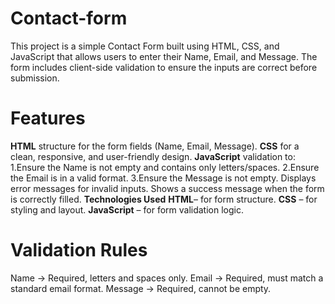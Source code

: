 # Contact-form
This project is a simple Contact Form built using HTML, CSS, and JavaScript that allows users to enter their Name, Email, and Message.
The form includes client-side validation to ensure the inputs are correct before submission.

# Features
**HTML** structure for the form fields (Name, Email, Message).
**CSS** for a clean, responsive, and user-friendly design.
**JavaScript** validation to:
   1.Ensure the Name is not empty and contains only letters/spaces.
   2.Ensure the Email is in a valid format.
   3.Ensure the Message is not empty.
Displays error messages for invalid inputs.
Shows a success message when the form is correctly filled.
**Technologies Used**
**HTML**– for form structure.
**CSS** – for styling and layout.
**JavaScript** – for form validation logic.

# Validation Rules
Name → Required, letters and spaces only.
Email → Required, must match a standard email format.
Message → Required, cannot be empty.
